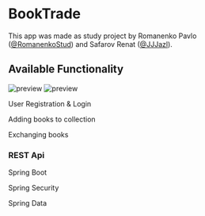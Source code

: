 # BookTrade

This app was made as study project by Romanenko Pavlo ([@RomanenkoStud](https://www.github.com/RomanenkoStud)) and Safarov Renat ([@JJJazl](https://www.github.com/JJJazl)).

## Available Functionality

![preview](https://github.com/RomanenkoStud/my-app/blob/master/preview1.png)
![preview](https://github.com/RomanenkoStud/my-app/blob/master/preview2.png)

User Registration & Login

Adding books to collection

Exchanging books

### REST Api

Spring Boot

Spring Security

Spring Data
